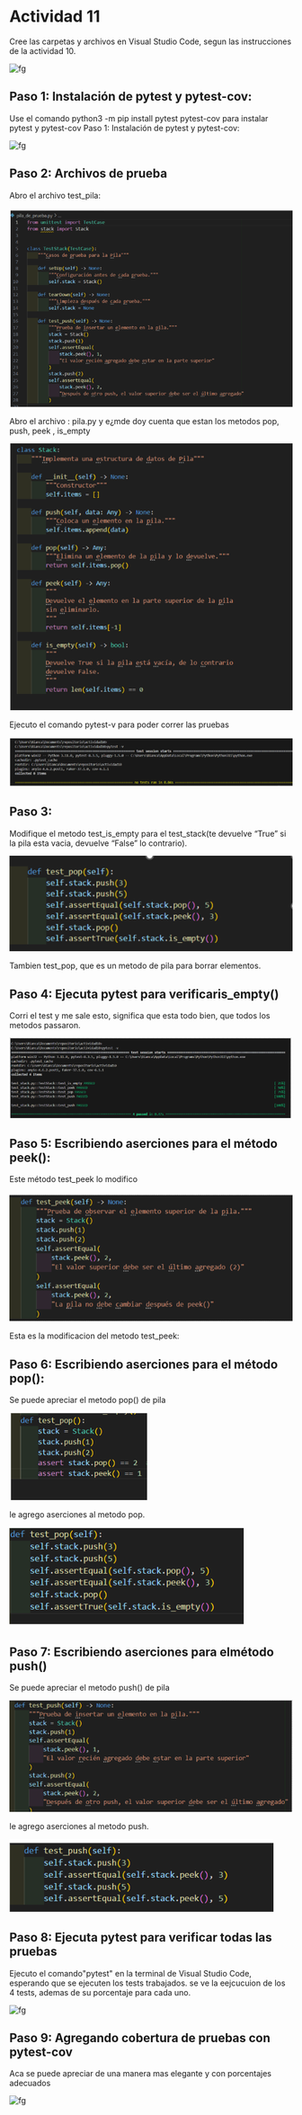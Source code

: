 

# Actividad 11
Cree las carpetas y archivos en Visual Studio Code, segun las instrucciones de la actividad 10.


![fg](https://github.com/BiancaMT957/Desarrollo-de-Software/blob/main/Archivo11/img/ñ1.png)



## Paso 1: Instalación de pytest y pytest-cov:
Use el comando python3 -m pip install pytest pytest-cov para instalar pytest y pytest-cov
Paso 1: Instalación de pytest y pytest-cov:


![fg](https://github.com/BiancaMT957/Desarrollo-de-Software/blob/main/Archivo11/img/ñ8.png)



## Paso 2: Archivos de prueba
Abro el archivo test_pila:


![fg](https://github.com/BiancaMT957/Desarrollo-de-Software/blob/main/Archivo11/img/a3.png)



Abro el archivo : pila.py y e¿mde doy cuenta que estan los metodos pop, push, peek , is_empty


![fg](https://github.com/BiancaMT957/Desarrollo-de-Software/blob/main/Archivo11/img/a4.png)


Ejecuto el comando pytest-v para poder correr las pruebas


![fg](https://github.com/BiancaMT957/Desarrollo-de-Software/blob/main/Archivo11/img/a5.png)


## Paso 3:





Modifique el metodo test_is_empty para el test_stack(te devuelve “True” si la pila esta vacia, devuelve “False” lo contrario).



![fg](https://github.com/BiancaMT957/Desarrollo-de-Software/blob/main/Archivo11/img/a7.png)


Tambien test_pop, que es un metodo de pila para borrar elementos.
## Paso 4: Ejecuta pytest para verificaris_empty()
Corri el test y me sale esto, significa que esta todo bien, que todos los metodos passaron.




![fg](https://github.com/BiancaMT957/Desarrollo-de-Software/blob/main/Archivo11/img/a8.png)



## Paso 5: Escribiendo aserciones para el método peek():
Este método test_peek lo modifico


![fg](https://github.com/BiancaMT957/Desarrollo-de-Software/blob/main/Archivo11/img/a9.png)


Esta es la modificacion del metodo test_peek:




## Paso 6: Escribiendo aserciones para el método pop():

Se puede apreciar el metodo pop() de pila

![fg](https://github.com/BiancaMT957/Desarrollo-de-Software/blob/main/Archivo11/img/a11.png)


le agrego aserciones al metodo pop.


![fg](https://github.com/BiancaMT957/Desarrollo-de-Software/blob/main/Archivo11/img/a12.png)



## Paso 7: Escribiendo aserciones para elmétodo push()

Se puede apreciar el metodo push() de pila

![fg](https://github.com/BiancaMT957/Desarrollo-de-Software/blob/main/Archivo11/img/a13.png)


le agrego aserciones al metodo push.


![fg](https://github.com/BiancaMT957/Desarrollo-de-Software/blob/main/Archivo11/img/a14.png)



## Paso 8: Ejecuta pytest para verificar todas las pruebas

Ejecuto el comando"pytest" en la terminal de Visual Studio Code, esperando que se ejecuten los tests trabajados.
se ve la eejcucuion de los 4 tests, ademas de su porcentaje para cada uno.

![fg](https://github.com/BiancaMT957/Desarrollo-de-Software/blob/main/Archivo11/img/ñ8.png)



## Paso 9: Agregando cobertura de pruebas con pytest-cov

Aca se puede apreciar de una manera mas elegante y con porcentajes adecuados 

![fg](https://github.com/BiancaMT957/Desarrollo-de-Software/blob/main/Archivo11/img/ñ9.png)
